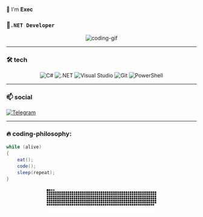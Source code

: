  👋 I'm **Exec**  
### 🚀`.NET Developer`  

<div align="center">
  <img src="https://media.giphy.com/media/ZVik7pBtu9dNS/giphy.gif" width="200" alt="coding-gif">
</div>

---

### 🛠️ **tech**  
<p align="center">
  <img src="https://img.shields.io/badge/C%23-239120?logo=c-sharp&logoColor=white" alt="C#">
  <img src="https://img.shields.io/badge/.NET-512BD4?logo=dotnet&logoColor=white" alt=".NET">
  <img src="https://img.shields.io/badge/Visual_Studio-5C2D91?logo=visual-studio&logoColor=white" alt="Visual Studio">
  <img src="https://img.shields.io/badge/Git-F05032?logo=git&logoColor=white" alt="Git">  
  <img src="https://img.shields.io/badge/PowerShell-5391FE?logo=powershell&logoColor=white" alt="PowerShell">
</p>

---

### 📫 **social**  
<p align="left">
  <a href="https://t.me/metamissed">
    <img src="https://img.shields.io/badge/Telegram-2CA5E0?logo=telegram&logoColor=white" alt="Telegram">
  </a>
</p>

---

### 🔥 **coding-philosophy:**  
```csharp
while (alive) 
{
    eat();
    code();
    sleep(repeat);
}
```
<div align="center"> 
<img src="https://raw.githubusercontent.com/Platane/snk/output/github-contribution-grid-snake.svg" width="60%" alt="github-snake"> 
</div>
